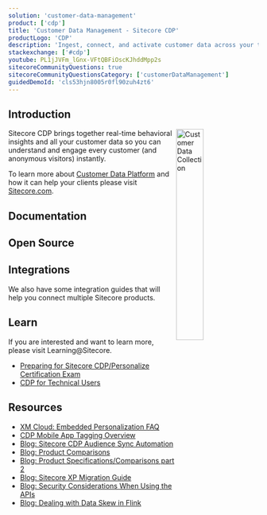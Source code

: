 ```yaml
---
solution: 'customer-data-management'
product: ['cdp']
title: 'Customer Data Management - Sitecore CDP'
productLogo: 'CDP'
description: 'Ingest, connect, and activate customer data across your tech stack and composable DXP'
stackexchange: ['#cdp']
youtube: PL1jJVFm_lGnx-VFtQBFiOscKJhddMpp2s
sitecoreCommunityQuestions: true
sitecoreCommunityQuestionsCategory: ['customerDataManagement']
guidedDemoId: 'cls53hjn8005r0fl90zuh4zt6'
---
```


## Introduction

<img src="/images/products/cdp/customer-data-collection.svg" alt="Customer Data Collection" width="33%" align="right" />
Sitecore CDP brings together real-time behavioral insights and all your customer data so you can understand and engage every customer (and anonymous visitors) instantly.

To learn more about [Customer Data Platform](https://www.sitecore.com/products/customer-data-platform) and how it can help your clients please visit [Sitecore.com](https://www.sitecore.com/products/customer-data-platform).

## Documentation

<Row columns={3}>
<Link title="Overview" link="https://doc.sitecore.com/cdp/" />
<Link title="User Docs" link="https://doc.sitecore.com/cdp/en/users/sitecore-cdp/index-en.html" />
<Link title="Developer Docs" link="https://doc.sitecore.com/cdp/en/developers/api/index-en.html" />
<Link title="Knowledge Hub" link="https://sitecore.cdpknowledgehub.com/docs" />
</Row>

## Open Source

<Row columns={3}>
<Repository framework="Npm" name="Sitecore CDP/Personalize Serializer" description="NPM package that allows serializing CDP Personalize resources to disk" repositoryUrl="https://github.com/dylanyoung-dev/sitecore-cdp-serializer" />
<Repository framework="Javascript" name="Serialized resources example" description="Examples for storing Sitecore CDP + Personalize templates, connections and other resources in source control" repositoryUrl="https://github.com/dylanyoung-dev/cdp-personalize-examples" />
</Row>

## Integrations

We also have some integration guides that will help you connect multiple Sitecore products.
<Row columns={2}>

<Link title="Integrating Sitecore SmartHub CDP with Sitecore XM" link="/learn/integrations/xm-smarthub-cdp" className="bg-theme-bg-alt" />
<Link title="Integrating Sitecore CDP with Sitecore OrderCloud" link="/learn/integrations/oc-cdp" className="bg-theme-bg-alt" />
</Row>

## Learn

If you are interested and want to learn more, please visit Learning@Sitecore.

- [Preparing for Sitecore CDP/Personalize Certification Exam](https://community.sitecore.com/community?id=community_blog&sys_id=b64c74421b7b8d50e55241dde54bcb84)
- [CDP for Technical Users](https://learning.sitecore.com/learn/learning_plan/view/46/cdp-for-technical-users)

## Resources

- [XM Cloud: Embedded Personalization FAQ](/learn/faq/xm-cloud-embedded-personalization)
- [CDP Mobile App Tagging Overview](https://sitecore.cdpknowledgehub.com/docs/mobile-app-tagging-overview)
- [Blog: Sitecore CDP Audience Sync Automation](https://community.sitecore.com/community?id=community_blog&sys_id=46a5fcc11be15d10b8954371b24bcb85)
- [Blog: Product Comparisons](https://community.sitecore.com/community?id=community_blog&sys_id=d8fdc45d1bb6811038a46421b24bcbb7)
- [Blog: Product Specifications/Comparisons part 2](https://community.sitecore.com/community?id=community_blog&sys_id=f0862b751bf6491038a46421b24bcb65)
- [Blog: Sitecore XP Migration Guide](https://community.sitecore.com/community?id=community_blog&sys_id=f1cc98af1b541590e55241dde54bcb0d)
- [Blog: Security Considerations When Using the APIs](https://community.sitecore.com/community?id=community_blog&sys_id=6d9601561b12d9d0b8954371b24bcb9b)
- [Blog: Dealing with Data Skew in Flink](https://medium.com/@sanr_71172/dealing-with-data-skew-in-flink-b7e4c82c35ef)
